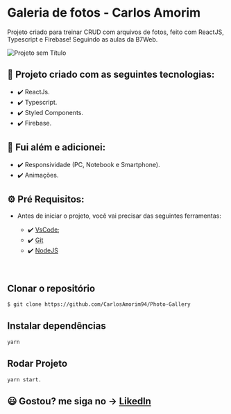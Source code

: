 # Galeria de fotos - Carlos Amorim

Projeto criado para treinar CRUD com arquivos de fotos, feito com ReactJS, Typescript e Firebase! Seguindo as aulas da B7Web.

![Projeto sem Título](https://user-images.githubusercontent.com/83739628/163630293-5195eb9b-eeee-411c-87ea-5fb5e9612415.gif)


## 🚀 Projeto criado com as seguintes tecnologias:

- ✔️ ReactJs.
- ✔️ Typescript.
- ✔️ Styled Components.
- ✔️ Firebase.

## 🚀 Fui além e adicionei:

  - ✔️ Responsividade (PC, Notebook e Smartphone).
  - ✔️ Animações.

## ⚙ Pré Requisitos:

- Antes de iniciar o projeto, você vai precisar das seguintes ferramentas: 

    - ✔️ [VsCode](https://code.visualstudio.com/download);
    - ✔️ [Git](https://git-scm.com/)
    - ✔️ [NodeJS](https://nodejs.org/en/download/)

<br>

## Clonar o repositório
```bash
$ git clone https://github.com/CarlosAmorim94/Photo-Gallery
```

## Instalar dependências
```bash
yarn
```

## Rodar Projeto
```bash
yarn start.
```

## 😃 Gostou? me siga no -> [Likedln](https://www.linkedin.com/in/CarlosAmorim94/)
